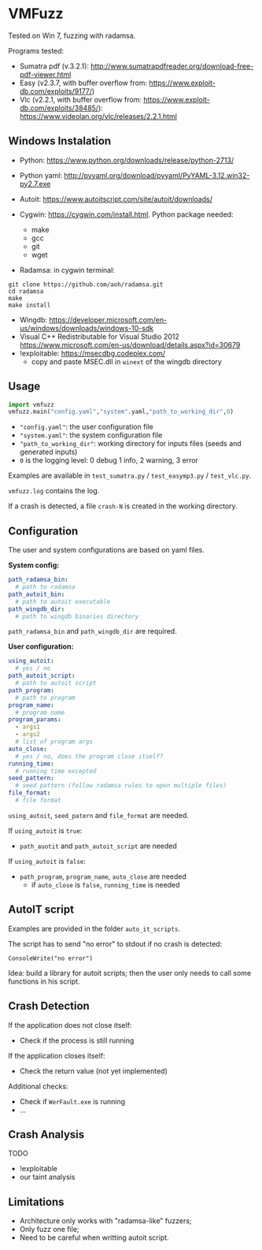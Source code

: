 VMFuzz
=====================================

Tested on Win 7, fuzzing with radamsa.

Programs tested:
- Sumatra pdf (v.3.2.1): http://www.sumatrapdfreader.org/download-free-pdf-viewer.html
- Easy (v2.3.7, with buffer overflow from: https://www.exploit-db.com/exploits/9177/)
- Vlc (v2.2.1, with buffer overflow from: https://www.exploit-db.com/exploits/38485/): https://www.videolan.org/vlc/releases/2.2.1.html


**Windows Instalation**
------------------------
- Python: https://www.python.org/downloads/release/python-2713/
- Python yaml: http://pyyaml.org/download/pyyaml/PyYAML-3.12.win32-py2.7.exe
- Autoit: https://www.autoitscript.com/site/autoit/downloads/
- Cygwin: https://cygwin.com/install.html. Python package needed:
     - make
     - gcc
     - git
     - wget

- Radamsa: in cygwin terminal:
```
git clone https://github.com/aoh/radamsa.git
cd radamsa
make
make install 
```

- Wingdb: https://developer.microsoft.com/en-us/windows/downloads/windows-10-sdk
- Visual C++ Redistributable for Visual Studio 2012 https://www.microsoft.com/en-us/download/details.aspx?id=30679
- !exploitable: https://msecdbg.codeplex.com/
   - copy and paste MSEC.dll in `winext` of the wingdb directory


**Usage**
---------

```python
import vmfuzz
vmfuzz.main("config.yaml","system".yaml,"path_to_working_dir",0)
```
- `"config.yaml"`: the user configuration file
- `"system.yaml"`: the system configuration file
- `"path_to_working_dir"`: working directory for inputs files (seeds and generated inputs)
- `0` is the logging level: 0 debug 1 info, 2 warning, 3 error

Examples are available in `test_sumatra.py` / `test_easymp3.py` / `test_vlc.py`.

`vmfuzz.log` contains the log.

If a crash is detected, a file `crash-N` is created in the working directory.

**Configuration**
-----------------

The user and system configurations are based on yaml files.

**System config:**
```yaml
path_radamsa_bin:
  # path to radamsa
path_autoit_bin:
  # path to autoit executable
path_wingdb_dir:
  # path to wingdb binaries directory
```
`path_radamsa_bin` and `path_wingdb_dir` are required.

**User configuration:**
```yaml
using_autoit:
  # yes / no
path_autoit_script:
  # path to autoit script
path_program: 
  # path to program  
program_name:
  # program name 
program_params:
  - args1
  - args2
  # list of program args
auto_close:
  # yes / no, does the program close itself?
running_time:
  # running time excepted
seed_pattern:
  # seed pattern (follow radamsa rules to open multiple files)
file_format:
  # file format
```

`using_autoit`, `seed_patern` and `file_format` are needed.

If `using_autoit` is `true`:
- `path_auotit` and `path_autoit_script` are needed

If `using_autoit` is `false`:
- `path_program`, `program_name`, `auto_close` are needed
	- if `auto_close` is `false`, `running_time` is needed

**AutoIT script**
----------------

Examples are provided in the folder `auto_it_scripts`.

The script has to send "no error" to stdout if no crash is detected:
```
ConsoleWrite("no error")
```

Idea: build a library for autoit scripts; then the user only needs to call some functions in his script.

**Crash Detection**
----------------

If the application does not close itself:
- Check if the process is still running

If the application closes itself:
- Check the return value (not yet implemented)

Additional checks:
- Check if `WerFault.exe` is running
- ...


**Crash Analysis**
----------------

TODO

- !exploitable
- our taint analysis


**Limitations**
----------------

- Architecture only works with "radamsa-like" fuzzers;
- Only fuzz one file;
- Need to be careful when writting autoit script.


